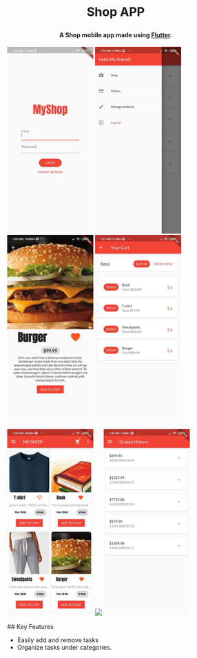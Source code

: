 
<h1 align="center">
 
 <b>Shop APP</b>
  <br>
</h1>

<h4 align="center">A Shop mobile app made using <a href="https://flutter.dev" target="_blank">Flutter</a>.</h4>

<p float="left">
  <img src="screenshots/photo_2020-03-21_01-31-40.jpg" width="200" />
  <img src="screenshots/photo_2020-03-21_01-31-39.jpg" width="200" /> 
  <img src="screenshots/photo_2020-03-21_01-31-38%20(2).jpg" width="200" />
  <img src="screenshots/photo_2020-03-21_01-31-37.jpg" width="200" />
  
  
</p>
<p float="left">
<img src="screenshots/photo_2020-03-21_01-31-40%20(2).jpg" width="200" /> 
 <img src="screenshots/photo_2020-03-21_01-31-38.jpg.jpg" width="200" />
 <img src="screenshots/photo_2020-03-21_01-31-40%20(3).jpg" width="200" />
</p>
## Key Features

* Easily add and remove tasks
* Organize tasks under categories.
